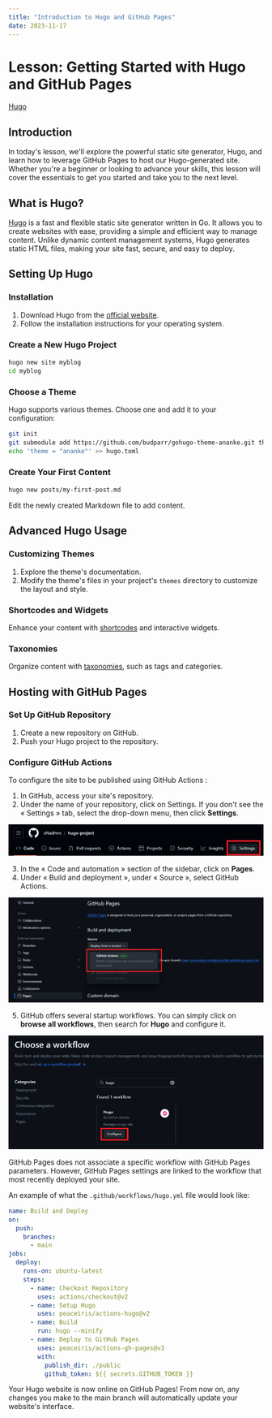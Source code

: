 ```yaml
---
title: "Introduction to Hugo and GitHub Pages"
date: 2023-11-17
---
```


# Lesson: Getting Started with Hugo and GitHub Pages

[Hugo](cover.png)

## Introduction

In today's lesson, we'll explore the powerful static site generator, Hugo, and learn how to leverage GitHub Pages to host our Hugo-generated site. Whether you're a beginner or looking to advance your skills, this lesson will cover the essentials to get you started and take you to the next level.

## What is Hugo?

[Hugo](https://gohugo.io/) is a fast and flexible static site generator written in Go. It allows you to create websites with ease, providing a simple and efficient way to manage content. Unlike dynamic content management systems, Hugo generates static HTML files, making your site fast, secure, and easy to deploy.

## Setting Up Hugo

### Installation

1. Download Hugo from the [official website](https://gohugo.io/getting-started/installing/).
2. Follow the installation instructions for your operating system.

### Create a New Hugo Project

```bash
hugo new site myblog
cd myblog
```

### Choose a Theme

Hugo supports various themes. Choose one and add it to your configuration:

```bash
git init
git submodule add https://github.com/budparr/gohugo-theme-ananke.git themes/ananke
echo 'theme = "ananke"' >> hugo.toml
```

### Create Your First Content

```bash
hugo new posts/my-first-post.md
```

Edit the newly created Markdown file to add content.

## Advanced Hugo Usage

### Customizing Themes

1. Explore the theme's documentation.
2. Modify the theme's files in your project's `themes` directory to customize the layout and style.

### Shortcodes and Widgets

Enhance your content with [shortcodes](https://gohugo.io/content-management/shortcodes/) and interactive widgets.

### Taxonomies

Organize content with [taxonomies](https://gohugo.io/content-management/taxonomies/), such as tags and categories.

## Hosting with GitHub Pages

### Set Up GitHub Repository

1. Create a new repository on GitHub.
2. Push your Hugo project to the repository.

### Configure GitHub Actions

To configure the site to be published using GitHub Actions :

1. In GitHub, access your site's repository.
2. Under the name of your repository, click on Settings. If you don't see the « Settings » tab, select the drop-down menu, then click **Settings**.

![Screenshot](1.png)

3. In the « Code and automation » section of the sidebar, click on **Pages**.
4. Under « Build and deployment », under « Source », select GitHub Actions.

![Screenshot](2.png)

5. GitHub offers several startup workflows. You can simply click on **browse all workflows**, then search for **Hugo** and configure it.

![Screenshot](3.png)

GitHub Pages does not associate a specific workflow with GitHub Pages parameters. However, GitHub Pages settings are linked to the workflow that most recently deployed your site.

An example of what the `.github/workflows/hugo.yml` file would look like:

```yaml
name: Build and Deploy
on:
  push:
    branches:
      - main
jobs:
  deploy:
    runs-on: ubuntu-latest
    steps:
      - name: Checkout Repository
        uses: actions/checkout@v2
      - name: Setup Hugo
        uses: peaceiris/actions-hugo@v2
      - name: Build
        run: hugo --minify
      - name: Deploy to GitHub Pages
        uses: peaceiris/actions-gh-pages@v3
        with:
          publish_dir: ./public
          github_token: ${{ secrets.GITHUB_TOKEN }}
```

Your Hugo website is now online on GitHub Pages!
From now on, any changes you make to the main branch will automatically update your website's interface.